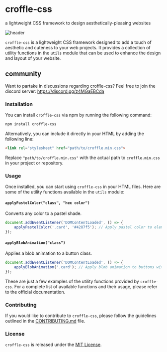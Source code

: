 # croffle-css
a lightweight CSS framework to design aesthetically-pleasing websites

![header](https://github.com/saemirii/croffle-css/assets/88029789/2c612018-d342-4300-9445-2ab475b7ff96)

`croffle-css` is a lightweight CSS framework designed to add a touch of aesthetic and cuteness to your web projects. It provides a collection of utility functions in the `utils` module that can be used to enhance the design and layout of your website.

## community
Want to partake in discussions regarding croffle-css? Feel free to join the discord server: https://discord.gg/z4MGaEBCda

### Installation

You can install `croffle-css` via npm by running the following command:

```bash
npm install croffle-css
```

Alternatively, you can include it directly in your HTML by adding the following line:

```html
<link rel="stylesheet" href="path/to/croffle.min.css">
```

Replace `"path/to/croffle.min.css"` with the actual path to `croffle.min.css` in your project or repository.

### Usage

Once installed, you can start using `croffle-css` in your HTML files. Here are some of the utility functions available in the `utils` module:

#### `applyPastelColor("class", "hex color")`

Converts any color to a pastel shade.

```js
document.addEventListener('DOMContentLoaded', () => {
    applyPastelColor('.card', '#4287f5'); // Apply pastel color to elements with class "card"
});
```

#### `applyBlobAnimation("class")`

Applies a blob animation to a button class.

```js
document.addEventListener('DOMContentLoaded', () => {
    applyBlobAnimation('.card'); // Apply blob animation to buttons with class "card"
});
```

These are just a few examples of the utility functions provided by `croffle-css`. For a complete list of available functions and their usage, please refer to the official documentation.

### Contributing

If you would like to contribute to `croffle-css`, please follow the guidelines outlined in the [CONTRIBUTING.md](https://github.com/saemirii/croffle-css/blob/main/CONTRIBUTING.md) file.

### License

`croffle-css` is released under the [MIT License](https://github.com/saemirii/croffle-css/blob/main/LICENSE).


